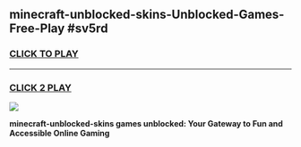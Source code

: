 
## minecraft-unblocked-skins-Unblocked-Games-Free-Play #sv5rd
<h3>
<a href="https://us.freeplayer.one?title=minecraft-unblocked-skins&ref=9M">CLICK TO PLAY</a></h3>
<hr>

<h3>
<a href="https://us.freeplayer.one?title=minecraft-unblocked-skins&ref=9M">CLICK 2 PLAY</a>
  
</h3>

<a href="https://us.freeplayer.one?title=minecraft-unblocked-skins&ref=9M"><img src="https://clearcache.store/games.png"></a>


**minecraft-unblocked-skins games unblocked: Your Gateway to Fun and Accessible Online Gaming**
